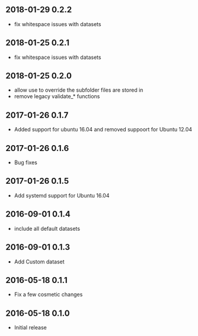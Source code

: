 ## 2018-01-29 0.2.2
* fix whitespace issues with datasets

## 2018-01-25 0.2.1
* fix whitespace issues with datasets

## 2018-01-25 0.2.0
* allow use to override the subfolder files are stored in
* remove legacy validate\_\* functions

## 2017-01-26 0.1.7
* Added support for ubuntu 16.04 and removed suppoort for Ubuntu 12.04

## 2017-01-26 0.1.6
* Bug fixes

## 2017-01-26 0.1.5
* Add systemd support for Ubuntu 16.04

## 2016-09-01 0.1.4
* include all default datasets

## 2016-09-01 0.1.3
* Add Custom dataset

## 2016-05-18 0.1.1
* Fix a few cosmetic changes

## 2016-05-18 0.1.0
* Initial release

